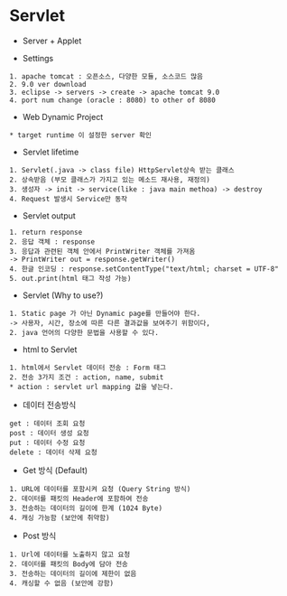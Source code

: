 # Servlet
  * Server + Applet

* Settings
```
1. apache tomcat : 오픈소스, 다양한 모듈, 소스코드 많음
2. 9.0 ver download
3. eclipse -> servers -> create -> apache tomcat 9.0
4. port num change (oracle : 8080) to other of 8080
```

* Web Dynamic Project
```
* target runtime 이 설정한 server 확인
```

* Servlet lifetime
```
1. Servlet(.java -> class file) HttpServlet상속 받는 클래스
2. 상속받음 (부모 클래스가 가지고 있는 메소드 재사용, 재정의)
3. 생성자 -> init -> service(like : java main methoa) -> destroy
4. Request 발생시 Service만 동작
```

* Servlet output
```
1. return response
2. 응답 객체 : response
3. 응답과 관련된 객체 안에서 PrintWriter 객체를 가져옴
-> PrintWriter out = response.getWriter()
4. 한글 인코딩 : response.setContentType("text/html; charset = UTF-8"
5. out.print(html 태그 작성 가능)
```

* Servlet (Why to use?)
```
1. Static page 가 아닌 Dynamic page를 만들어야 한다.
-> 사용자, 시간, 장소에 따른 다른 결과값을 보여주기 위함이다,
2. java 언어의 다양한 문법을 사용할 수 있다.
```

* html to Servlet
```
1. html에서 Servlet 데이터 전송 : Form 태그
2. 전송 3가지 조건 : action, name, submit
* action : servlet url mapping 값을 넣는다.
```

* 데이터 전송방식
```
get : 데이터 조회 요청
post : 데이터 생성 요청
put : 데이터 수정 요청
delete : 데이터 삭제 요청
```

* Get 방식 (Default)
```
1. URL에 데이터를 포함시켜 요청 (Query String 방식)
2. 데이터를 패킷의 Header에 포함하여 전송
3. 전송하는 데이터의 길이에 한계 (1024 Byte)
4. 캐싱 가능함 (보안에 취약함)
```

* Post 방식
```
1. Url에 데이터를 노출하지 않고 요청
2. 데이터를 패킷의 Body에 담아 전송
3. 전송하는 데이터의 길이에 제한이 없음
4. 캐싱할 수 없음 (보안에 강함)
```
